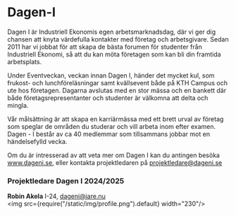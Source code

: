 # Dagen-I
Dagen I är Industriell Ekonomis egen arbetsmarknadsdag, där vi ger dig chansen att knyta värdefulla kontakter med företag och arbetsgivare. Sedan 2011 har vi jobbat för att skapa de bästa forumen för studenter från Industriell Ekonomi, så att du kan möta företagen som kan bli din framtida arbetsplats.

Under Eventveckan, veckan innan Dagen I, händer det mycket kul, som frukost- och lunchföreläsningar samt kvällsevent både på KTH Campus och ute hos företagen. Dagarna avslutas med en stor mässa och en bankett där både företagsrepresentanter och studenter är välkomna att delta och mingla.

Vår målsättning är att skapa en karriärmässa med ett brett urval av företag som speglar de områden du studerar och vill arbeta inom efter examen. Dagen - I består av ca 40 medlemmar som tillsammans jobbar mot en händelsefylld vecka.

Om du är intresserad av att veta mer om Dagen I kan du antingen besöka www.dageni.se, eller kontakta projektledaren på projektledare@dageni.se
### Projektledare Dagen I 2024/2025
__Robin Akela__ I-24, dageni@iare.nu    
<img src={require("/static/img/profile.png").default} width="230"/>

